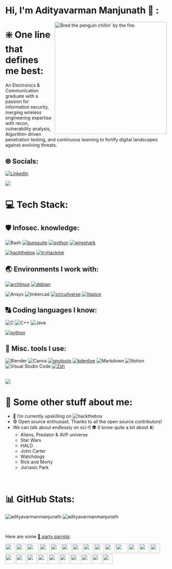 # Hi, I'm Adityavarman Manjunath 👋 :

<img align="right" alt="Bred the penguin chillin' by the fire." width="350" src="https://raw.githubusercontent.com/cszach/cszach/master/img/Fire.gif" />

# ❇️ One line that defines me best:
An Electronics & Communication graduate with a passion for information security, merging wireless engineering expertise with recon, vulnerability analysis, Algorithm-driven penetration testing, and continuous learning to fortify digital landscapes against evolving threats.

## 🌐 Socials:
[![LinkedIn](https://img.shields.io/badge/LinkedIn-%230077B5.svg?logo=linkedin&logoColor=white)](https://www.linkedin.com/in/adityavarman-manjunath)
<br/>

<img src="https://user-images.githubusercontent.com/73097560/115834477-dbab4500-a447-11eb-908a-139a6edaec5c.gif"> 

# 💻 Tech Stack:

## 🛡️ Infosec. knowledge:
![Bash](https://img.shields.io/badge/Bash-4EAA25?logo=gnubash&logoColor=white&style=for-the-badge)
[![burpsuite](https://img.shields.io/badge/burpsuite-black?style=for-the-badge&logo=portswigger&link=https://portswigger.net/burp)](https://portswigger.net/burp)
[![python](https://img.shields.io/badge/python-darkblue?style=for-the-badge&logo=python&logoColor=yellow&link=https://www.python.org)](https://www.python.org)
[![wireshark](https://img.shields.io/badge/wireshark-white?style=for-the-badge&logo=wireshark&logoColor=blue&link=https://www.wireshark.org)](https://www.wireshark.org)

[![hackthebox](https://img.shields.io/badge/hackthebox-black?style=for-the-badge&logo=hackthebox&logoColor=neongreen&link=https://app.hackthebox.com/)](https://app.hackthebox.com/)
[![tryhackme](https://img.shields.io/badge/tryhackme-black?style=for-the-badge&logo=tryhackme&logoColor=white&link=https://tryhackme.com)](https://tryhackme.com)

## 🌏 Environments I work with:
[![archlinux](https://img.shields.io/badge/archlinux-gray?style=for-the-badge&logo=archlinux&link=https://wiki.archlinux.org/title/User:Adi-mj)](https://wiki.archlinux.org/title/User:Adi-mj)
[![debian](https://img.shields.io/badge/debian-white?style=for-the-badge&logo=debian&logoColor=red&link=https://www.debian.org)](https://www.debian.org)
<!--![fedora](https://img.shields.io/badge/fedora-white?style=for-the-badge&logo=fedora)-->
<!--![opensuse](https://img.shields.io/badge/opensuse-white?style=for-the-badge&logo=opensuse)-->
<!--![unity](https://img.shields.io/badge/unity-black?style=for-the-badge&logo=unity&logoColor=white) -->
![Ansys](https://img.shields.io/badge/Ansys-white?style=for-the-badge&logo=ansys)
![tinkercad](https://img.shields.io/badge/tinkercad-red?style=for-the-badge&logo=tinkercad)
[![circuitverse](https://img.shields.io/badge/circuitverse-green?style=for-the-badge&logo=circuitverse&logoColor=white&link=https://circuitverse.org/users/33793)](https://circuitverse.org/users/33793)
[![ltspice](https://img.shields.io/badge/ltspice-grey?style=for-the-badge&logo=ltspice&logoColor=red&link=https://circuitverse.org/users/33793)](https://circuitverse.org/users/33793)

## 🔠 Coding languages I know:
![C](https://img.shields.io/badge/C-A8B9CC?logo=c&logoColor=white&style=for-the-badge)
![C++](https://img.shields.io/badge/C++-00599C?logo=cplusplus&logoColor=white&style=for-the-badge)
![Java](https://img.shields.io/badge/Java-F8981D?logo=java&logoColor=white&style=for-the-badge)
<!--![JavaScript](https://img.shields.io/badge/JavaScript-F7DF1E?logo=javascript&logoColor=black&style=for-the-badge)-->
<!--![NodeJS](https://img.shields.io/badge/node.js-6DA55F?style=for-the-badge&logo=node.js&logoColor=white)-->
[![python](https://img.shields.io/badge/python-darkblue?style=for-the-badge&logo=python&logoColor=yellow&link=https://www.python.org)](https://www.python.org)

## 🧰 Misc. tools I use:
![Blender](https://img.shields.io/badge/blender-%23F5792A.svg?style=for-the-badge&logo=blender&logoColor=white)
![Canva](https://img.shields.io/badge/Canva-%2300C4CC.svg?style=for-the-badge&logo=Canva&logoColor=white) 
[![gnutools](https://img.shields.io/badge/gnutools-white?style=for-the-badge&logo=gnu&logoColor=black&link=https://www.debian.org)](https://www.debian.org)
[![kdenlive](https://img.shields.io/badge/kdenlive-white?style=for-the-badge&logo=kdenlive&logoColor=blue&link=https://kdenlive.org/en/)](https://kdenlive.org/en/)
![Markdown](https://img.shields.io/badge/markdown-%23000000.svg?style=for-the-badge&logo=markdown&logoColor=white) 
![Notion](https://img.shields.io/badge/Notion-%23000000.svg?style=for-the-badge&logo=notion&logoColor=white)
![Visual Studio Code](https://img.shields.io/badge/VSCode-007ACC?logo=visualstudiocode&logoColor=white&style=for-the-badge)
[![Zsh](https://img.shields.io/badge/Zsh-f15a24?style=for-the-badge)](https://ohmyz.sh)

<br/>

<img src="https://user-images.githubusercontent.com/73097560/115834477-dbab4500-a447-11eb-908a-139a6edaec5c.gif"> 

# 💫 Some other stuff about me:
  - 🔭 I’m currently upskilling on ![hackthebox](https://img.shields.io/badge/hackthebox-black?style=flat-square&logo=hackthebox&logoColor=neongreen)
  - 🄯 Open source enthusiast. Thanks to all the open source contributors!
  - We can talk about endlessly on sci-fi 👽 (I know quite a bit about ⬇️)
      - Aliens, Predator & AVP universe
      - Star Wars
      - HALO
      - John Carter
      - Watchdogs
      - Rick and Morty
      - Jurrasic Park
<br>

# 📊 GitHub Stats: 
<p> 
  <img src="https://github-readme-stats.vercel.app/api?username=adi-mj&theme=dark&hide_border=false&include_all_commits=true&count_private=true" alt="adityavarmanmanjunath" />
  <img src="https://github-readme-streak-stats.herokuapp.com/?user=adi-mj&theme=dark&hide_border=false" alt="adityavarmanmanjunath" />
</p>

<br/>

Here are some [🦜 party parrots](https://cultofthepartyparrot.com):

<div>
    <img src="https://cultofthepartyparrot.com/parrots/hd/githubparrot.gif" width="30" height="30"/>
    <img src="https://cultofthepartyparrot.com/flags/hd/indiaparrot.gif" width="30" height="30"/>
    <img src="https://cultofthepartyparrot.com/parrots/asyncparrot.gif" width="36" height="30"/>
    <img src="https://cultofthepartyparrot.com/parrots/hd/exceptionallyfastparrot.gif" width="30" height="30"/>
    <img src="https://cultofthepartyparrot.com/parrots/hd/60fpsparrot.gif" width="30" height="30"/>
    <img src="https://cultofthepartyparrot.com/parrots/hd/jumpingparrot.gif" width="30" height="30"/>
    <img src="https://cultofthepartyparrot.com/parrots/hd/opensourceparrot.gif" width="30" height="30"/>
    <img src="https://cultofthepartyparrot.com/parrots/hd/dealwithitnowparrot.gif" width="30" height="30"/>
    <img src="https://cultofthepartyparrot.com/parrots/hd/hypnoparrotlight.gif" width="30" height="30"/>
    <img src="https://cultofthepartyparrot.com/parrots/databaseparrot.gif" width="30" height="30"/>
    <img src="https://cultofthepartyparrot.com/parrots/fixparrot.gif" width="36" height="30"/>
    <img src="https://cultofthepartyparrot.com/parrots/hd/laptop_parrot.gif" width="30" height="30"/>
    <img src="https://cultofthepartyparrot.com/parrots/hd/spinningparrot.gif" width="30" height="30"/>
    <img src="https://cultofthepartyparrot.com/parrots/hd/levitationparrot.gif" width="30" height="30"/>
    <img src="https://cultofthepartyparrot.com/parrots/hd/meldparrot.gif" width="30" height="30"/>
    <img src="https://cultofthepartyparrot.com/parrots/slomoparrot.gif" width="30" height="30"/>
    <img src="https://cultofthepartyparrot.com/parrots/hd/moonwalkingparrot.gif" width="30" height="30"/>
    <img src="https://cultofthepartyparrot.com/parrots/hd/stableparrot.gif" width="30" height="30"/>
    <img src="https://cultofthepartyparrot.com/parrots/hd/scienceparrot.gif" width="30" height="30"/>
    <img src="https://cultofthepartyparrot.com/parrots/hd/pirateparrot.gif" width="30" height="30"/>
    <img src="https://cultofthepartyparrot.com/parrots/hd/footballparrot.gif" width="30" height="30"/>
    <img src="https://cultofthepartyparrot.com/parrots/hd/illuminatiparrot.gif" width="30" height="30"/>
    <img src="https://cultofthepartyparrot.com/parrots/hd/hypnoparrotdark.gif" width="30" height="30"/>
    <img src="https://cultofthepartyparrot.com/parrots/hd/mustacheparrot.gif" width="30" height="30"/>
</div>
